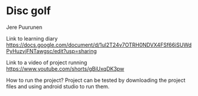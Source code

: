 # Disc golf

Jere Puurunen

Link to learning diary https://docs.google.com/document/d/1ul2T24v7OTRH0NDVX4FSf66iSUWdPyHuzvjFNTawgsc/edit?usp=sharing

Link to a video of project running https://www.youtube.com/shorts/gBiUxqDK3pw


How to run the project?
Project can be tested by downloading the project files and using android studio to run them.
